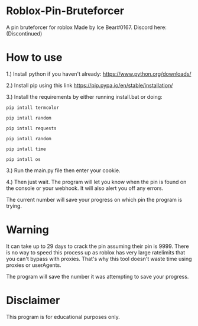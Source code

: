 # Roblox-Pin-Bruteforcer
A pin bruteforcer for roblox
Made by Ice Bear#0167. Discord here: (Discontinued)
# How to use
1.) Install python if you haven't already: https://www.python.org/downloads/

2.) Install pip using this link https://pip.pypa.io/en/stable/installation/

3.) Install the requirements by either running install.bat or doing:

`pip intall termcolor` 

`pip intall random` 

`pip intall requests`

`pip intall random` 

`pip intall time`

`pip intall os`

3.) Run the main.py file then enter your cookie.

4.) Then just wait. The program will let you know when the pin is found on the console or your webhook. It will also alert you off any errors.

The current number will save your progress on which pin the program is trying.
# Warning
It can take up to 29 days to crack the pin assuming their pin is 9999.
There is no way to speed this process up as roblox has very large ratelimits that you can't bypass with proxies.
That's why this tool doesn't waste time using proxies or userAgents.

The program will save the number it was attempting to save your progress.
# Disclaimer
This program is for educational purposes only.
